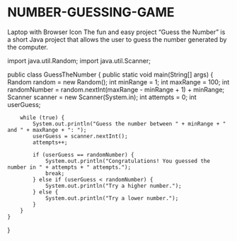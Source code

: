# NUMBER-GUESSING-GAME
 Laptop with Browser Icon The fun and easy project “Guess the Number” is a short Java project that allows the user to guess the number generated by the computer.










import java.util.Random;
import java.util.Scanner;

public class GuessTheNumber {
    public static void main(String[] args) {
        Random random = new Random();
        int minRange = 1;
        int maxRange = 100;
        int randomNumber = random.nextInt(maxRange - minRange + 1) + minRange;
        Scanner scanner = new Scanner(System.in);
        int attempts = 0;
        int userGuess;

        while (true) {
            System.out.println("Guess the number between " + minRange + " and " + maxRange + ": ");
            userGuess = scanner.nextInt();
            attempts++;

            if (userGuess == randomNumber) {
                System.out.println("Congratulations! You guessed the number in " + attempts + " attempts.");
                break;
            } else if (userGuess < randomNumber) {
                System.out.println("Try a higher number.");
            } else {
                System.out.println("Try a lower number.");
            }
        }
    }
}
